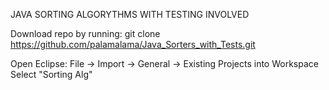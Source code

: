 JAVA SORTING ALGORYTHMS WITH TESTING INVOLVED

Download repo by running:
git clone https://github.com/palamalama/Java_Sorters_with_Tests.git

Open Eclipse:
File -> Import -> General -> Existing Projects into Workspace
Select "Sorting Alg"
